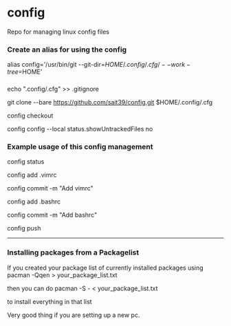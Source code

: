 # config
Repo for managing linux config files

### Create an alias for using the config

alias config='/usr/bin/git --git-dir=$HOME/.config/.cfg/ --work-tree=$HOME'

###

echo ".config/.cfg" >> .gitignore

git clone --bare https://github.com/sait39/config.git $HOME/.config/.cfg

config checkout

config config --local status.showUntrackedFiles no

### Example usage of this config management

config status

config add .vimrc

config commit -m "Add vimrc"

config add .bashrc

config commit -m "Add bashrc"

config push

---

### Installing packages from a Packagelist

If you created your package list of currently installed packages using
pacman -Qqen > your_package_list.txt

then you can do
pacman -S - < your_package_list.txt

to install everything in that list

Very good thing if you are setting up a new pc.
